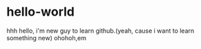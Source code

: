 # hello-world
hhh
hello, i'm new guy to learn github.(yeah, cause i want to learn something new)
ohohoh,em
